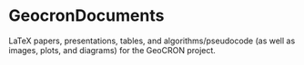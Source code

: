 GeocronDocuments
================

LaTeX papers, presentations, tables, and algorithms/pseudocode (as well as images, plots, and diagrams) for the GeoCRON project.
